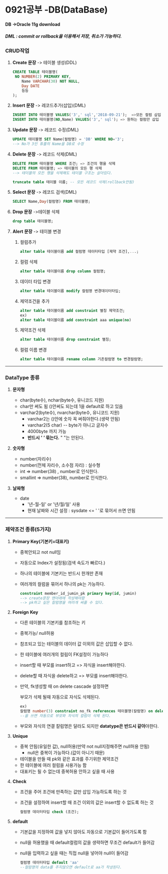 # 0921공부 -DB(DataBase)

#### DB ->Oracle 11g download

##### DML : commit or rollback을 이용해서 저장, 취소가 가능하다.

### CRUD작업

1. **Create 문장** -> 테이블 생성(DDL)

   ```sql
   CREATE TABLE 테이블명(
   	NO NUMBER(2) PRIMARY KEY,
       Name VARCHAR(30) NOT NULL,
       Day DATE
       등등
   );
   ```

2. **Insert 문장** -> 레코드추가(삽입)(DML)

   ```sql
   INSERT INTO 테이블명 VALUES('3',' sql','2018-09-21');  =>모든 컬럼 삽입
   INSERT INTO 테이블명(NO,Name) VALUES('3',' sql'); => 원하는 컬럼만 삽입
   ```

3. **Update 문장** -> 레코드 수정(DML)

   ```sql
   UPDATE 테이블명 SET Name(컬럼명) = 'DB' WHERE NO='3';
   --> No가 3인 튜플의 Name을 DB로 수정
   ```

4. **Delete 문장** -> 레코드 삭제(DML)

   ```sql
   DELETE FROM 테이블명 WHERE 조건; => 조건의 행을 삭제
   DELETE FROM 테이블명; => 테이블의 모든 행 삭제
   --> 테이블의 모든 행을 삭제해도 테이블 구조는 살아있다.
   
   truncate table 테이블 이름; -- 모든 레코드 삭제(rollback안됨)
   ```

5. **Select 문장** -> 레코드 검색(DML)

   ```sql
   SELECT Name,Day(컬럼명) FROM 테이블명;
   ```

6. **Drop 문장** ->테이블 삭제

   ```sql
   drop table 테이블명;
   ```

7. **Alert 문장** -> 테이블 변경

   1. 컬럼추가

      ```sql
      alter table 테이블이름 add 컬럼명 데이터타입 [제약 조건],...;
      ```

   2. 컬럼 삭제

      ```sql
      alter table 테이블이름 drop column 컬럼명;
      ```

   3. 데이터 타입 변경

      ```sql
      alter table 테이블이름 modify 컬럼명 변경데이터타입;
      ```

   4. 제약조건을 추가

      ```sql
      alter table 테이블이름 add constraint 별칭 제약조건;
      ex)
      alter table 테이블이름 add constraint aaa unique(no)
      ```

   5. 제약조건 삭제

      ```sql
      alter table 테이블이름 drop constraint 별칭;
      ```

   6. 컬럼 이름 변경

      ```sql
      alter table 테이블이름 rename column 기존컬럼명 to 변경컬럼명;
      ```


<hr>

### DataType 종류

1. **문자형**
   -  char(byte수), nchar(byte수, 유니코드 지원)
     - char만 써도 됨 ()안써도 되는데 1을 default로 하고 있음
   - varchar2(byte수), nvarchar(byte수, 유니코드 지원)
     - varchar2는 ()안에 숫자 꼭 써줘야한다.(생략 안됨)
     - varchar2(5 char) -- byte가 아니고 글자수
     - 4000byte 까지 가능
     - **반드시 *'  '* 묶는다.**   "  "는 안된다.

2. **숫자형**
   - number(자리수)
   - number(전체 자리수, 소수점 자리) : 실수형
   - int  => number(38) , number로 인식한다.
   - smallint  => number(38), number로 인식한다.
3. **날짜형**
   - date
     - '년-월-일' or '년/월/일' 사용
     - 현재 날짜와 시간 설정 : sysdate  <= ' '로 묶어서 쓰면 안됨

<hr>

### 제약조건 종류(5가지)

1. **Primary Key(기본키=대표키)**

   - 중복안되고 not null임

   - 자동으로 Index가 설정됨(검색 속도가 빠르다.)

   - 하나의 테이블에 기본키는 반드시 한개만 존재

   - 여러개의 컬럼을 묶어서 하나의 pk는 가능하다.

     ```sql
     constraint member_id_jumin_pk primary key(id, jumin)
     --> create문장 맨아래에 작성해야함
     --> pk하고 싶은 칼럼명을 여러개 써줄 수 있다.
     ```

2. **Foreign** **Key**

   - 다른 테이블의 기본키를 참조하는 키

   - 중복가능/ null허용

   - 참조되고 있는 테이블의 데이터 값 이외의 값은 삽입할 수 없다.

   - 한 테이블에 여러개의 컬림이 FK설정이 가능하다

   - insert할 때 부모를 insert하고 => 자식을 insert해야한다.

   - delete할 때 자식을 delete하고 => 부모를 insert해야한다.

   - 만약, fk생성할 때 on delete cascade 설정하면 

     부모가 삭제 될때 자동으로 자식도 삭제된다.

     ```sql
     ex)
     칼럼명 number(3) constraint no_fk references 테이블명(칼럼명) on delete cascade
     --을 쓰면 자동으로 부모와 자식의 칼럼이 삭제 된다.
     ```

   - 부모와 자식의 연결 칼럼명은 달라도 되지만 **datatype은 반드시 같아**야한다.

3. **Unique**

   - 중복 안됨(유일한 값), null허용(만약 not null지정해주면 null허용 안됨)
     - null은 중복이 가능하다.(값이 아니기 때문)
   - 테이블을 만들 때 pk와 같은 효과를 주기위한 제약조건
   - 한 테이블에 여러 컬럼을 사용가능 함
   - 대표키는 될 수 없는데 중복허용 안하고 싶을 때 사용

4. **Check**

   - 조건을 주어 조건에 만족하는 값만 삽입 가능하도록 하는 것

   - 조건을 설정하여 insert할 때 조건 이외의 값은 insert할 수 없도록 하는 것

     ```sql
     컬럼명 데이터타입 check (조건);
     ```

5. **default**

   - 기본값을 지정하여 값을 넣지 않아도 자동으로 기본값이 들어가도록 함

   - null을 허용했을 때 default컬럼의 값을 생략하면 무조건 default가 들어감

   - null을 입력하고 싶을 때는 직접 null을 넣어야 null이 들어감

     ```sql
     컬럼명 데이터타입 default 'aa'
     --컬럼명의 data를 주지않으면 default로 aa가 작성된다.
     ```